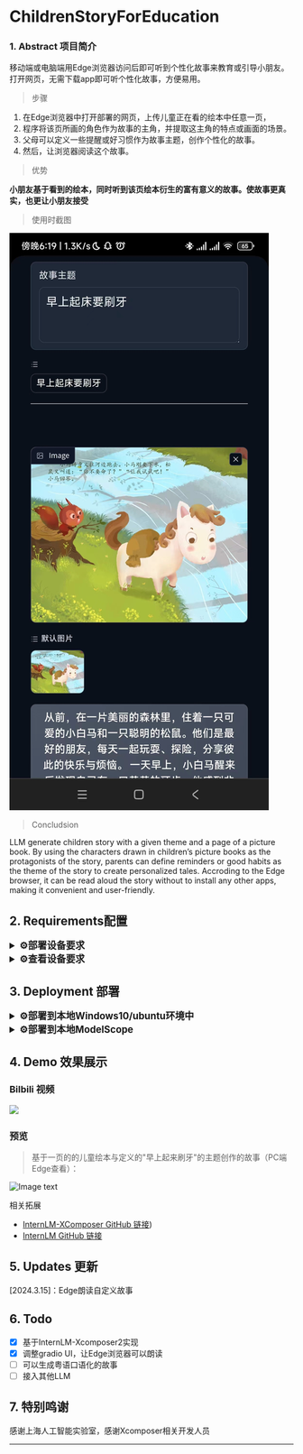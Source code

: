 # ChildrenStoryForEducation



### 1. Abstract 项目简介

移动端或电脑端用Edge浏览器访问后即可听到个性化故事来教育或引导小朋友。打开网页，无需下载app即可听个性化故事，方便易用。

> 步骤

1. 在Edge浏览器中打开部署的网页，上传儿童正在看的绘本中任意一页，
2. 程序将该页所画的角色作为故事的主角，并提取这主角的特点或画面的场景。
3. 父母可以定义一些提醒或好习惯作为故事主题，创作个性化的故事。
4. 然后，让浏览器阅读这个故事。

> 优势

**小朋友基于看到的绘本，同时听到该页绘本衍生的富有意义的故事。使故事更真实，也更让小朋友接受**

> 使用时截图

![Image text](Screenshots/mp1.jpg)

> Concludsion

LLM generate children story with a given theme and a page of a picture book. By using the characters drawn in children’s picture books as the protagonists of the story, parents can define reminders or good habits as the theme of the story to create personalized tales. Accroding to the Edge browser, it can be read aloud the story without to install any other apps, making it convenient and user-friendly.


## 2. Requirements配置

</details>

<details>
  <summary style="font-weight: bold; font-size: larger;">⚙️部署设备要求</summary>

- CPU：Intel Core i5 or above
- GPU：GPU Memory >20G （运行起来以后大约占18~19GB显存）
- 内存：16GB or above
- 存储：20GB or above

> 可参见下方部署机rtx3090运行后情况：
> ![Image text](Screenshots/4.jpg)
> 在RTX3090独占运行的情况下，大约推理时间 14s

</details>


</details>

<details>
  <summary style="font-weight: bold; font-size: larger;">⚙️查看设备要求</summary>

- 可上网的，装有Edge浏览器的手机（也可以是电脑）

</details>

## 3.  Deployment 部署

</details>

<details>
  <summary style="font-weight: bold; font-size: larger;">⚙️部署到本地Windows10/ubuntu环境中</summary>

> 从本地载入internLM-Xcomposer2模型

1. 下载项目代码

```bash
# git clone 本 repo 
git clone https://github.com/kevinfu1717/ChildrenStoryForEducation.git
# 进入源码目录
cd ChildrenStoryForEducation
# 安装 requirements
pip install -r requirements.txt
```

2. 下载 internLM-Xcomposer2-7b 模型

> 下载方式：

* Method 1: 参见[InternLM/InternLM-XComposer: InternLM-XComposer2 is a groundbreaking vision-language large model (VLLM) excelling in free-form text-image composition and comprehension. (github.com)](https://github.com/InternLM/InternLM-XComposer)
  下载地址：[modelscope中下载](https://modelscope.cn/models/Shanghai_AI_Laboratory/internlm-xcomposer2-7b/summary)
* Method 2： 我也上传到aistudio的数据集: [Internlm-Xcomposer2-7b\_数据集-飞桨AI Studio星河社区 (baidu.com)](https://aistudio.baidu.com/datasetdetail/262260))
* Method 3: 让ModelScope自动下载模型到本地系统盘的.hub文件夹中，有可能因网络下载异常而卡住，不推荐

3. 模型放置文件位置：
   
   把模型放到项目文件夹 ChildrenStoryForEducation 下的 Shanghai_AI_Laboratory/ 文件夹下。
4. 运行：

```python3 app.py ```

</details>

<details>
  <summary style="font-weight: bold; font-size: larger;">⚙️部署到本地ModelScope</summary>

1. 在创空间中创建Gradio 4.19.1的项目
2. 通过git上传项目或把项目文件上传到创空间
3. 设置上架运行

</details>

## 4. Demo 效果展示

### Bilbili 视频

[![](https://bb-embed.herokuapp.com/embed?v=BV1jS4y1w7SW)](https://player.bilibili.com/player.html?aid=683633468&bvid=BV1jS4y1w7SW&cid=711074429&page=1)


### 预览

> 基于一页的的儿童绘本与定义的"早上起来刷牙"的主题创作的故事（PC端Edge查看）：

![Image text](Screenshots/3.jpg)

相关拓展

- [InternLM-XComposer GitHub 链接](https://github.com/InternLM/InternLM-XComposer))
- [InternLM GitHub 链接](https://github.com/InternLM/InternLM/tree/main)

## 5. Updates 更新

[2024.3.15]：Edge朗读自定义故事

## 6. Todo

- [x] 基于InternLM-Xcomposer2实现
- [x] 调整gradio UI，让Edge浏览器可以朗读
- [ ] 可以生成粤语口语化的故事
- [ ] 接入其他LLM

## 7. 特别鸣谢

感谢上海人工智能实验室，感谢Xcomposer相关开发人员

<hr>


